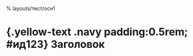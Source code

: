 % layouts/тест/осн1

# {.yellow-text .navy padding:0.5rem; #ид123} Заголовок

<script type="javascript">
  console.log('привет');
</script>

<script src="/foo.js"></script>